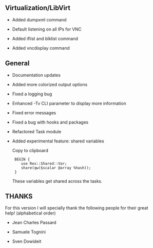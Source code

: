 Virtualization/LibVirt
----------------------

-   Added dumpxml command

-   Default listening on all IPs for VNC

-   Added iflist and blklist command

-   Added vncdisplay command

General
-------

-   Documentation updates

-   Added more colorized output options

-   Fixed a logging bug

-   Enhanced -Tv CLI parameter to display more information

-   Fixed error messages

-   Fixed a bug with hooks and packages

-   Refactored Task module

-   Added experimental feature: shared variables

    Copy to clipboard

         BEGIN {
            use Rex::Shared::Var;
            share(qw($scalar @array %hash));
         }
         

    These variables get shared across the tasks.

THANKS
------

For this version I will specially thank the following people for their great help! (alphabetical order)

-   Jean Charles Passard

-   Samuele Tognini

-   Sven Dowideit


